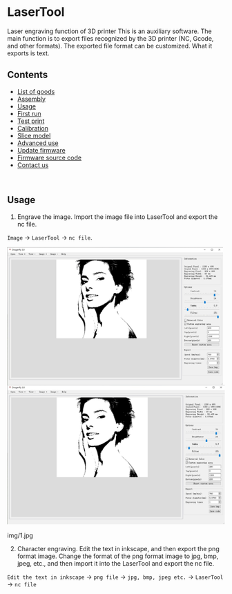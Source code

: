# LaserTool

Laser engraving function of 3D printer
This is an auxiliary software. The main function is to export files recognized by the 3D printer (NC, Gcode, and other formats).
The exported file format can be customized. What it exports is text.


## Contents

- [List of goods](#list-of-goods)
- [Assembly](#assembly)
- [Usage](#connection)
- [First run](#first-run)
- [Test print](#test-print)
- [Calibration](#calibration)
- [Slice model](#slice-model)
- [Advanced use](#advanced-use)
- [Update firmware](#update-firmware)
- [Firmware source code](#firmware-source-code)
- [Contact us](#contact-us)

&nbsp;
&nbsp;

## Usage

1. Engrave the image.
Import the image file into LaserTool and export the nc file.

`Image` -> `LaserTool` -> `nc file`.

<img align="left" width=500 src="./img/1.jpg" />





![Image text](https://github.com/MULTOO-3DPrinter/LaserTool/blob/13d9fd99d495c2686945217b13bf74246b3eeef8/img/1.jpg)

img/1.jpg




2. Character engraving.
Edit the text in inkscape, and then export the png format image. Change the format of the png format image to jpg, bmp, jpeg, etc., and then import it into the LaserTool and export the nc file.

`Edit the text in inkscape` -> `png file` -> `jpg, bmp, jpeg etc.` -> `LaserTool` -> `nc file`
